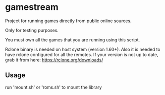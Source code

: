 # gamestream

Project for running games directly from public online sources.

Only for testing purposes.

You must own all the games that you are running using this script.

Rclone binary is needed on host system (version 1.60+).
Also it is needed to have rclone configured for all the remotes.
If your version is not up to date, grab it from here: https://rclone.org/downloads/

## Usage
run 'mount.sh' or 'roms.sh' to mount the library
